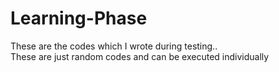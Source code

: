 # Learning-Phase
These are the codes which I wrote during testing..  
These are just random codes and can be executed individually
